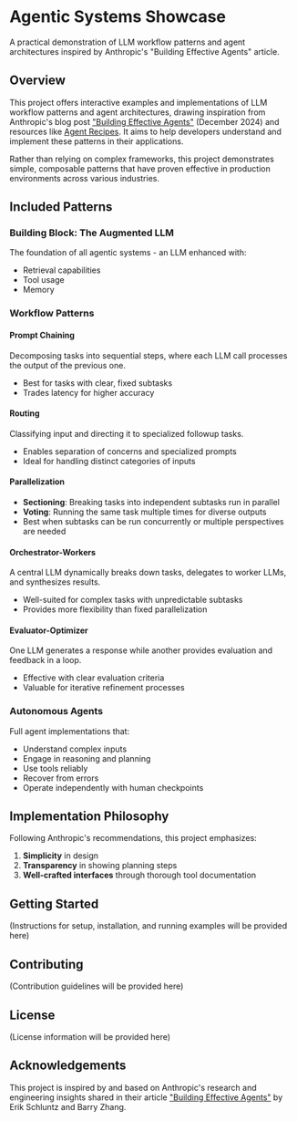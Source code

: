# Agentic Systems Showcase

A practical demonstration of LLM workflow patterns and agent architectures inspired by Anthropic's "Building Effective Agents" article.

## Overview

This project offers interactive examples and implementations of LLM workflow patterns and agent architectures, drawing inspiration from Anthropic's blog post ["Building Effective Agents"](https://www.anthropic.com/engineering-at-anthropic/building-effective-agents) (December 2024) and resources like [Agent Recipes](https://www.agentrecipes.com/). It aims to help developers understand and implement these patterns in their applications.

Rather than relying on complex frameworks, this project demonstrates simple, composable patterns that have proven effective in production environments across various industries.

## Included Patterns

### Building Block: The Augmented LLM


The foundation of all agentic systems - an LLM enhanced with:
- Retrieval capabilities
- Tool usage
- Memory

### Workflow Patterns

#### Prompt Chaining
Decomposing tasks into sequential steps, where each LLM call processes the output of the previous one.
- Best for tasks with clear, fixed subtasks
- Trades latency for higher accuracy

#### Routing
Classifying input and directing it to specialized followup tasks.
- Enables separation of concerns and specialized prompts
- Ideal for handling distinct categories of inputs

#### Parallelization
- **Sectioning**: Breaking tasks into independent subtasks run in parallel
- **Voting**: Running the same task multiple times for diverse outputs
- Best when subtasks can be run concurrently or multiple perspectives are needed

#### Orchestrator-Workers
A central LLM dynamically breaks down tasks, delegates to worker LLMs, and synthesizes results.
- Well-suited for complex tasks with unpredictable subtasks
- Provides more flexibility than fixed parallelization

#### Evaluator-Optimizer
One LLM generates a response while another provides evaluation and feedback in a loop.
- Effective with clear evaluation criteria
- Valuable for iterative refinement processes

### Autonomous Agents

Full agent implementations that:
- Understand complex inputs
- Engage in reasoning and planning
- Use tools reliably
- Recover from errors
- Operate independently with human checkpoints

## Implementation Philosophy

Following Anthropic's recommendations, this project emphasizes:
1. **Simplicity** in design
2. **Transparency** in showing planning steps
3. **Well-crafted interfaces** through thorough tool documentation

## Getting Started

(Instructions for setup, installation, and running examples will be provided here)

## Contributing

(Contribution guidelines will be provided here)

## License

(License information will be provided here)

## Acknowledgements

This project is inspired by and based on Anthropic's research and engineering insights shared in their article ["Building Effective Agents"](https://www.anthropic.com/engineering-at-anthropic/building-effective-agents) by Erik Schluntz and Barry Zhang.
